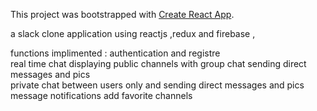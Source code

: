 This project was bootstrapped with [Create React App](https://github.com/facebook/create-react-app).

a slack clone application using reactjs ,redux and firebase , 

functions implimented : 
authentication and registre  
real time chat 
displaying public channels with group chat sending direct messages and pics  
private chat between users only and sending direct messages and pics 
message notifications
add favorite channels
